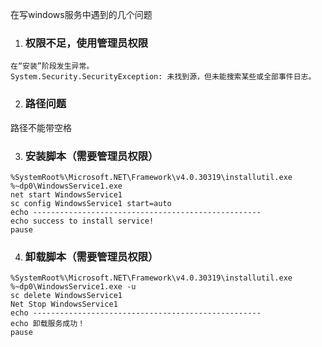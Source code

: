 在写windows服务中遇到的几个问题

1. ### 权限不足，使用管理员权限

```
在“安装”阶段发生异常。
System.Security.SecurityException: 未找到源，但未能搜索某些或全部事件日志。
```

2. ### 路径问题

路径不能带空格

3. ### 安装脚本（需要管理员权限）

```
%SystemRoot%\Microsoft.NET\Framework\v4.0.30319\installutil.exe %~dp0\WindowsService1.exe
net start WindowsService1
sc config WindowsService1 start=auto
echo ---------------------------------------------------
echo success to install service!
pause
```

4. ### 卸载脚本（需要管理员权限）

```
%SystemRoot%\Microsoft.NET\Framework\v4.0.30319\installutil.exe %~dp0\WindowsService1.exe -u
sc delete WindowsService1
Net Stop WindowsService1
echo ---------------------------------------------------
echo 卸载服务成功！
pause
```

